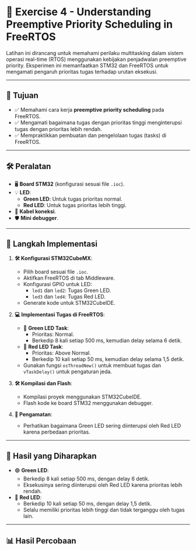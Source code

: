 # 🌟 Exercise 4 - Understanding Preemptive Priority Scheduling in FreeRTOS

Latihan ini dirancang untuk memahami perilaku multitasking dalam sistem operasi real-time (RTOS) menggunakan kebijakan penjadwalan preemptive priority. Eksperimen ini memanfaatkan STM32 dan FreeRTOS untuk mengamati pengaruh prioritas tugas terhadap urutan eksekusi.

---

## 🎯 Tujuan
- ✅ Memahami cara kerja **preemptive priority scheduling** pada FreeRTOS.
- ✅ Mengamati bagaimana tugas dengan prioritas tinggi menginterupsi tugas dengan prioritas lebih rendah.
- ✅ Mempraktikkan pembuatan dan pengelolaan tugas (tasks) di FreeRTOS.

---

## 🛠️ Peralatan
- 🖥️ **Board STM32** (konfigurasi sesuai file `.ioc`).
- 💡 **LED**:
  - **Green LED**: Untuk tugas prioritas normal.
  - **Red LED**: Untuk tugas prioritas lebih tinggi.
- 🔌 **Kabel koneksi**.
- 🛡️ **Mini debugger**.

---

## 🚀 Langkah Implementasi
1. **🛠️ Konfigurasi STM32CubeMX**:
   - Pilih board sesuai file `.ioc`.
   - Aktifkan FreeRTOS di tab Middleware.
   - Konfigurasi GPIO untuk LED:
     - `led1` dan `led2`: Tugas Green LED.
     - `led3` dan `led4`: Tugas Red LED.
   - Generate kode untuk STM32CubeIDE.

2. **💻 Implementasi Tugas di FreeRTOS**:
   - 🔹 **Green LED Task**:
     - Prioritas: Normal.
     - Berkedip 8 kali setiap 500 ms, kemudian delay selama 6 detik.
   - 🔸 **Red LED Task**:
     - Prioritas: Above Normal.
     - Berkedip 10 kali setiap 50 ms, kemudian delay selama 1,5 detik.
   - Gunakan fungsi `osThreadNew()` untuk membuat tugas dan `vTaskDelay()` untuk pengaturan jeda.

3. **🛠️ Kompilasi dan Flash**:
   - Kompilasi proyek menggunakan STM32CubeIDE.
   - Flash kode ke board STM32 menggunakan debugger.

4. **👀 Pengamatan**:
   - Perhatikan bagaimana Green LED sering diinterupsi oleh Red LED karena perbedaan prioritas.

---

## 🌟 Hasil yang Diharapkan
- 🟢 **Green LED**:
  - Berkedip 8 kali setiap 500 ms, dengan delay 6 detik.
  - Eksekusinya sering diinterupsi oleh Red LED karena prioritas lebih rendah.
- 🔴 **Red LED**:
  - Berkedip 10 kali setiap 50 ms, dengan delay 1,5 detik.
  - Selalu memiliki prioritas lebih tinggi dan tidak terganggu oleh tugas lain.

---

## 📊 Hasil Percobaan
